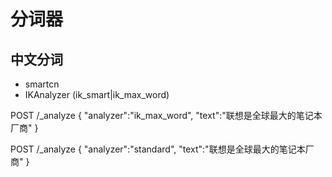 # 分词器

## 中文分词
- smartcn
- IKAnalyzer (ik_smart|ik_max_word)

POST /_analyze
{
    "analyzer":"ik_max_word",
    "text":"联想是全球最大的笔记本厂商"
}

POST /_analyze
{
    "analyzer":"standard",
    "text":"联想是全球最大的笔记本厂商"
}
